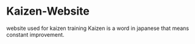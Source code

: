 # Kaizen-Website
website used for kaizen training
Kaizen is a word in japanese that means constant improvement.
